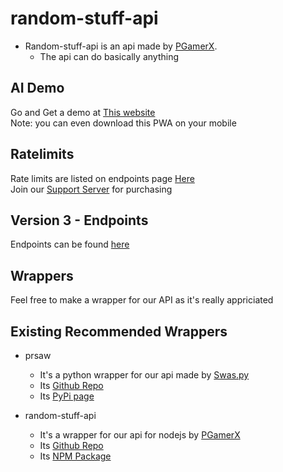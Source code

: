 # random-stuff-api
* Random-stuff-api is an api made by [PGamerX](https://pgamerx.com).
  * The api can do basically anything

## AI Demo
Go and Get a demo at [This website](https://chat.pgamerx.com)            
Note: you can even download this PWA on your mobile


## Ratelimits
Rate limits are listed on endpoints page [Here](https://api.pgamerx.com/endpoints)                    
Join our [Support Server](https://pgamerx.com/discord) for purchasing

## Version 3 - Endpoints 
Endpoints can be found [here](https://api.pgamerx.com/v3/docs)

## Wrappers
Feel free to make a wrapper for our API as it's really appriciated 

## Existing Recommended Wrappers
* prsaw
  * It's a python wrapper for our api made by [Swas.py](https://github.com/codewithswastik)
  * Its [Github Repo](https://github.com/CodeWithSwastik/prsaw)
  * Its [PyPi page](https://pypi.org/project/prsaw)
  
* random-stuff-api
  * It's a wrapper for our api for nodejs by [PGamerX](https://github.com/pgamerxdev)
  * Its [Github Repo](https://github.com/pgamerxdev/projects/tree/api-wrapper)
  * Its [NPM Package](https://npmjs.org/random-stuff-api)
  
